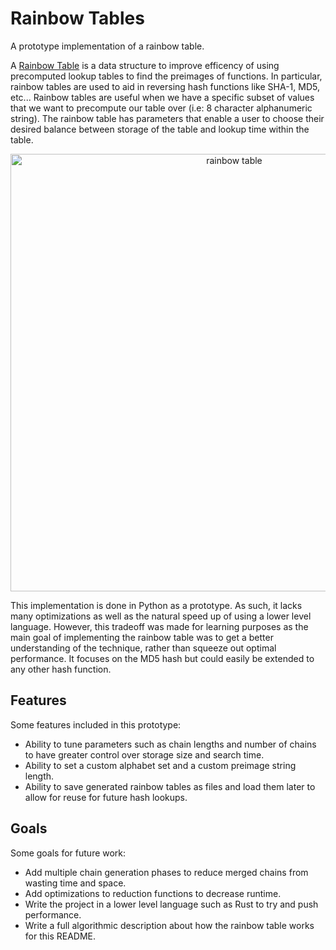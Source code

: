 # Rainbow Tables
A prototype implementation of a rainbow table.

A [Rainbow Table](https://en.wikipedia.org/wiki/Rainbow_table) is a data structure to improve efficency of using precomputed lookup tables to find the preimages of functions. In particular, rainbow tables are used to aid in reversing hash functions like SHA-1, MD5, etc... Rainbow tables are useful when we have a specific subset of values that we want to precompute our table over (i.e: 8 character alphanumeric string). The rainbow table has parameters that enable a user to choose their desired balance between storage of the table and lookup time within the table.

<p align="center">
  <img alt="rainbow table" width="700" src="https://user-images.githubusercontent.com/6558567/159884413-d741f3d8-7d11-4728-b80d-4a6111e3186e.png">
</p>

This implementation is done in Python as a prototype. As such, it lacks many optimizations as well as the natural speed up of using a lower level language. However, this tradeoff was made for learning purposes as the main goal of implementing the rainbow table was to get a better understanding of the technique, rather than squeeze out optimal performance. It focuses on the MD5 hash but could easily be extended to any other hash function.

## Features
Some features included in this prototype:
* Ability to tune parameters such as chain lengths and number of chains to have greater control over storage size and search time.
* Ability to set a custom alphabet set and a custom preimage string length.
* Ability to save generated rainbow tables as files and load them later to allow for reuse for future hash lookups.

## Goals
Some goals for future work:
* Add multiple chain generation phases to reduce merged chains from wasting time and space.
* Add optimizations to reduction functions to decrease runtime.
* Write the project in a lower level language such as Rust to try and push performance.
* Write a full algorithmic description about how the rainbow table works for this README.
